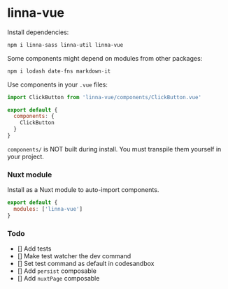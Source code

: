 # linna-vue

Install dependencies:

```sh
npm i linna-sass linna-util linna-vue
```

Some components might depend on modules from other packages:

```js
npm i lodash date-fns markdown-it
```

Use components in your `.vue` files:

```js
import ClickButton from 'linna-vue/components/ClickButton.vue'

export default {
  components: {
    ClickButton
  }
}
```

`components/` is NOT built during install. You must transpile them yourself in your project.


### Nuxt module

Install as a Nuxt module to auto-import components.

```js
export default {
  modules: ['linna-vue']
}
```

### Todo

- [] Add tests
- [] Make test watcher the dev command
- [] Set test command as default in codesandbox
- [] Add `persist` composable
- [] Add `nuxtPage` composable
